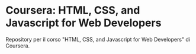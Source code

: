 # Coursera: HTML, CSS, and Javascript for Web Developers
Repository per il corso "HTML, CSS, and Javascript for Web Developers" di Coursera.
